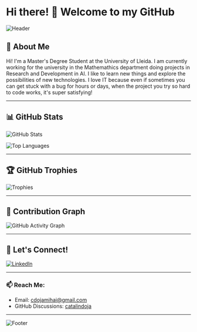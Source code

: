 # Hi there! 👋 Welcome to my GitHub

![Header](https://capsule-render.vercel.app/api?type=waving&color=auto&height=200&section=header&text=Welcome!&fontSize=50&animation=fadeIn)

## 🚀 About Me
Hi! I'm a Master's Degree Student at the University of Lleida. I am currently working for the university in the Mathemathics department doing projects in Research and Development in AI.
I like to learn new things and explore the possibilities of new technologies.
I love IT because even if sometimes you can get stuck with a bug for hours or days, when the project you try so hard to code works, it's super satisfying!

---

## 📊 GitHub Stats

![GitHub Stats](https://github-readme-stats.vercel.app/api?username=catalindoja&show_icons=true&theme=radical)

![Top Languages](https://github-readme-stats.vercel.app/api/top-langs/?username=catalindoja&layout=compact&theme=radical)

---

## 🏆 GitHub Trophies

![Trophies](https://github-profile-trophy.vercel.app/?username=catalindoja&theme=radical&no-frame=true&row=1&column=6)

---

## 🌟 Contribution Graph

![GitHub Activity Graph](https://activity-graph.herokuapp.com/graph?username=catalindoja&theme=radical)

---

## 💬 Let's Connect!

[![LinkedIn](https://img.shields.io/badge/LinkedIn-blue?style=for-the-badge&logo=linkedin)](https://www.linkedin.com/in/mihai-catalin-doja-81205822a/)

---

### 📫 Reach Me:
- Email: [cdojamihai@gmail.com](mailto:cdojamihai@gmail.com)
- GitHub Discussions: [catalindoja](https://github.com/catalindoja)

---

![Footer](https://capsule-render.vercel.app/api?type=waving&color=auto&height=100&section=footer)

<!--
**catalindoja/catalindoja** is a ✨ _special_ ✨ repository because its `README.md` (this file) appears on your GitHub profile.

Here are some ideas to get you started:

- 🔭 I’m currently working on ...
- 🌱 I’m currently learning ...
- 👯 I’m looking to collaborate on ...
- 🤔 I’m looking for help with ...
- 💬 Ask me about ...
- 📫 How to reach me: ...
- 😄 Pronouns: ...
- ⚡ Fun fact: ...
-->
